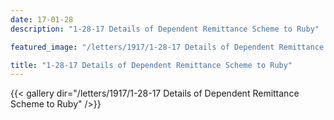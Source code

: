 ```yaml
---
date: 17-01-28
description: "1-28-17 Details of Dependent Remittance Scheme to Ruby"

featured_image: "/letters/1917/1-28-17 Details of Dependent Remittance Scheme to Ruby/Scan_20170419(3).jpg"

title: "1-28-17 Details of Dependent Remittance Scheme to Ruby"
---
```


{{< gallery dir="/letters/1917/1-28-17 Details of Dependent Remittance Scheme to Ruby" />}}
